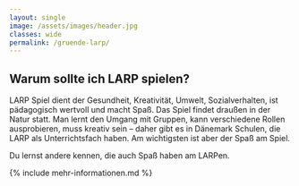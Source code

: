 ```yaml
---
layout: single
image: /assets/images/header.jpg
classes: wide
permalink: /gruende-larp/
---
```


## Warum sollte ich LARP spielen?

LARP Spiel dient der Gesundheit, Kreativität, Umwelt, Sozialverhalten, ist pädagogisch wertvoll und macht Spaß.
Das Spiel findet draußen in der Natur statt. 
Man lernt den Umgang mit Gruppen, kann verschiedene Rollen ausprobieren, muss kreativ sein – daher gibt es in Dänemark Schulen, die LARP als Unterrichtsfach haben. 
Am wichtigsten ist aber der Spaß am Spiel.

Du lernst andere kennen, die auch Spaß haben am LARPen.


{% include mehr-informationen.md %}